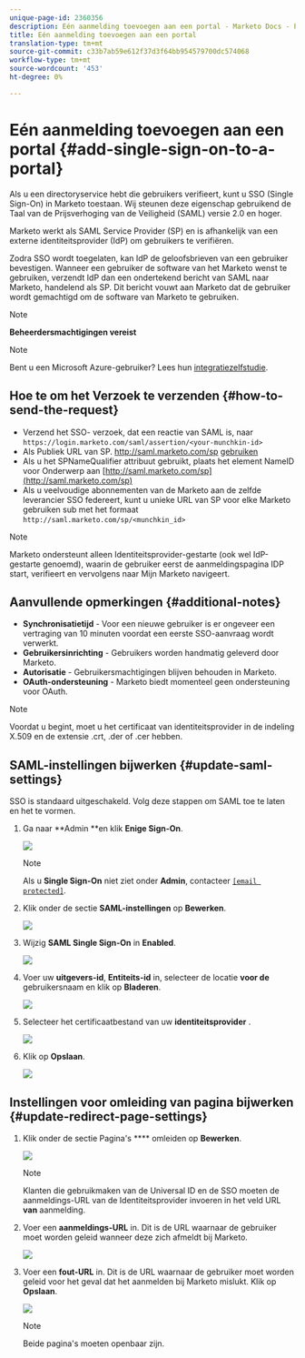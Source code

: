 ```yaml
---
unique-page-id: 2360356
description: Eén aanmelding toevoegen aan een portal - Marketo Docs - Productdocumentatie
title: Eén aanmelding toevoegen aan een portal
translation-type: tm+mt
source-git-commit: c33b7ab59e612f37d3f64bb954579700dc574068
workflow-type: tm+mt
source-wordcount: '453'
ht-degree: 0%

---
```



# Eén aanmelding toevoegen aan een portal {#add-single-sign-on-to-a-portal}

Als u een directoryservice hebt die gebruikers verifieert, kunt u SSO (Single Sign-On) in Marketo toestaan. Wij steunen deze eigenschap gebruikend de Taal van de Prijsverhoging van de Veiligheid (SAML) versie 2.0 en hoger.

Marketo werkt als SAML Service Provider (SP) en is afhankelijk van een externe identiteitsprovider (IdP) om gebruikers te verifiëren.

Zodra SSO wordt toegelaten, kan IdP de geloofsbrieven van een gebruiker bevestigen. Wanneer een gebruiker de software van het Marketo wenst te gebruiken, verzendt IdP dan een ondertekend bericht van SAML naar Marketo, handelend als SP. Dit bericht vouwt aan Marketo dat de gebruiker wordt gemachtigd om de software van Marketo te gebruiken.

>[!NOTE]
>
>**Beheerdersmachtigingen vereist**

>[!NOTE]
>
>Bent u een Microsoft Azure-gebruiker? Lees hun [integratiezelfstudie](https://azure.microsoft.com/en-us/documentation/articles/active-directory-saas-marketo-tutorial/).

## Hoe te om het Verzoek te verzenden {#how-to-send-the-request}

* Verzend het SSO- verzoek, dat een reactie van SAML is, naar `https://login.marketo.com/saml/assertion/<your-munchkin-id>`
* Als Publiek URL van SP. http://saml.marketo.com/sp [gebruiken](http://saml.marketo.com/sp)
* Als u het SPNameQualifier attribuut gebruikt, plaats het element NameID voor Onderwerp aan [http://saml.marketo.com/sp](http://saml.marketo.com/sp)
* Als u veelvoudige abonnementen van de Marketo aan de zelfde leverancier SSO federeert, kunt u unieke URL van SP voor elke Marketo gebruiken sub met het formaat `http://saml.marketo.com/sp/<munchkin_id>`

>[!NOTE]
>
>Marketo ondersteunt alleen Identiteitsprovider-gestarte (ook wel IdP-gestarte genoemd), waarin de gebruiker eerst de aanmeldingspagina IDP start, verifieert en vervolgens naar Mijn Marketo navigeert.

## Aanvullende opmerkingen {#additional-notes}

* **Synchronisatietijd** - Voor een nieuwe gebruiker is er ongeveer een vertraging van 10 minuten voordat een eerste SSO-aanvraag wordt verwerkt.
* **Gebruikersinrichting** - Gebruikers worden handmatig geleverd door Marketo.
* **Autorisatie** - Gebruikersmachtigingen blijven behouden in Marketo.
* **OAuth-ondersteuning** - Marketo biedt momenteel geen ondersteuning voor OAuth.

>[!NOTE]
>
>Voordat u begint, moet u het certificaat van identiteitsprovider in de indeling X.509 en de extensie .crt, .der of .cer hebben.

## SAML-instellingen bijwerken {#update-saml-settings}

SSO is standaard uitgeschakeld. Volg deze stappen om SAML toe te laten en het te vormen.

1. Ga naar **Admin **en klik **Enige Sign-On**.

   ![](assets/image2014-9-24-14-3a36-3a50.png)

   >[!NOTE]
   >
   >Als u **Single Sign-On** niet ziet onder **Admin**, contacteer [`[email protected]`](http://mailto:support@marketo.com).

1. Klik onder de sectie **SAML-instellingen** op **Bewerken**.

   ![](assets/image2014-9-24-14-3a37-3a3.png)

1. Wijzig **SAML Single Sign-On** in **Enabled**.

   ![](assets/image2014-9-24-14-3a37-3a17.png)

1. Voer uw **uitgevers-id**, **Entiteits-id** in, selecteer de locatie **voor de** gebruikersnaam en klik op **Bladeren**.

   ![](assets/image2014-9-24-14-3a37-3a32.png)

1. Selecteer het certificaatbestand van uw **identiteitsprovider** .

   ![](assets/image2014-9-24-14-3a38-3a8.png)

1. Klik op **Opslaan**.

   ![](assets/image2014-9-24-14-3a38-3a22.png)

## Instellingen voor omleiding van pagina bijwerken {#update-redirect-page-settings}

1. Klik onder de sectie Pagina&#39;s **** omleiden op **Bewerken**.

   ![](assets/seven.png)

   >[!NOTE]
   >
   >Klanten die gebruikmaken van de Universal ID en de SSO moeten de aanmeldings-URL van de Identiteitsprovider invoeren in het veld URL **van** aanmelding.

1. Voer een **aanmeldings-URL** in. Dit is de URL waarnaar de gebruiker moet worden geleid wanneer deze zich afmeldt bij Marketo.

   ![](assets/eight.png)

1. Voer een **fout-URL** in. Dit is de URL waarnaar de gebruiker moet worden geleid voor het geval dat het aanmelden bij Marketo mislukt. Klik op **Opslaan**.

   ![](assets/nine.png)

   >[!NOTE]
   >
   >Beide pagina&#39;s moeten openbaar zijn.

